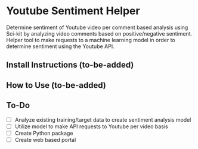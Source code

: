 # Youtube Sentiment Helper
Determine sentiment of Youtube video per comment based analysis using Sci-kit by analyzing video comments based on positive/negative sentiment. 
Helper tool to make requests to a machine learning model in order to determine sentiment using the Youtube API.

## Install Instructions (to-be-added)

## How to Use (to-be-added)

## To-Do
- [ ] Analyze existing training/target data to create sentiment analysis model
- [ ] Utilize model to make API requests to Youtube per video basis
- [ ] Create Python package
- [ ] Create web based portal
